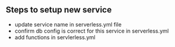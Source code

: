 ## Steps to setup new service

-   update service name in serverless.yml file
-   confirm db config is correct for this service in serverless.yml
-   add functions in servlerless.yml
